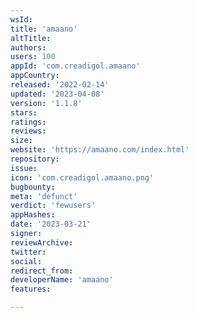 ```yaml
---
wsId: 
title: 'amaano'
altTitle: 
authors: 
users: 100
appId: 'com.creadigol.amaano'
appCountry: 
released: '2022-02-14'
updated: '2023-04-08'
version: '1.1.8'
stars: 
ratings: 
reviews: 
size: 
website: 'https://amaano.com/index.html'
repository: 
issue: 
icon: 'com.creadigol.amaano.png'
bugbounty: 
meta: 'defunct'
verdict: 'fewusers'
appHashes: 
date: '2023-03-21'
signer: 
reviewArchive: 
twitter: 
social: 
redirect_from: 
developerName: 'amaano'
features: 

---
```



